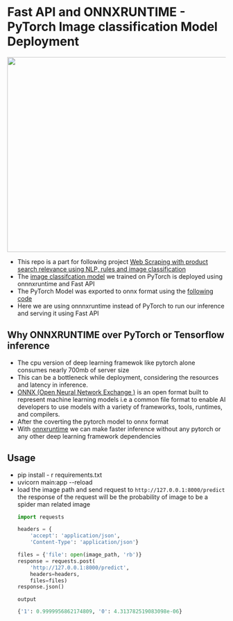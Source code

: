 # Fast API and ONNXRUNTIME - PyTorch Image classification Model Deployment

<p align="center">
  <img width="800" height="450" src="https://user-images.githubusercontent.com/78400305/226119180-ba850e99-5e54-4716-85d9-1eb11805b7ab.png">
</p>

- This repo is a part for following project 
[Web Scraping with product search relevance using NLP, rules and image classification](https://github.com/jithinanievarghese/product-search-relevance/blob/main/README.md)
- The [image classifcation model](https://github.com/jithinanievarghese/image_classification_pytorch) we trained on PyTorch is deployed using onnnxruntime and Fast API
- The PyTorch Model was exported to onnx format using the [following code](https://github.com/jithinanievarghese/export_model_to_onnx)
- Here we are using onnnxruntime instead of PyTorch to run our inference and serving it using Fast API

## Why  ONNXRUNTIME over PyTorch or Tensorflow inference

- The cpu version of deep learning framewok like pytorch alone consumes nearly 700mb of server size
- This can be a bottleneck while deployment, considering the resources and latency in inference.
- [ONNX (Open Neural Network Exchange )](https://onnx.ai/) is an open format built to represent machine learning models  i.e a common file format to enable AI developers to use models with a variety of frameworks, tools, runtimes, and compilers.
- After the coverting the pytorch model to onnx format
- With [onnxruntime](https://onnxruntime.ai/docs/get-started/with-python.html) we can make faster inference without any pytorch or any other deep learning framework dependencies 

## Usage
- pip install - r  requirements.txt
- uvicorn main:app --reload
- load the image path and send request to `http://127.0.0.1:8000/predict`  
  the response of the request will be the probability of image to be a spider man related image
  ```python
  import requests

  headers = {
      'accept': 'application/json',
      'Content-Type': 'application/json'}

  files = {'file': open(image_path, 'rb')}
  response = requests.post(
      'http://127.0.0.1:8000/predict', 
      headers=headers, 
      files=files)
  response.json()
  ```
  `output`
  ```python
  {'1': 0.9999956862174809, '0': 4.313782519083098e-06}
  ```
